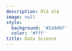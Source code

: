 ```yaml
---
description: Olá olá
image: null
style:
  background: '#2a9d8f'
  color: '#fff'
title: Data Science
---
```

